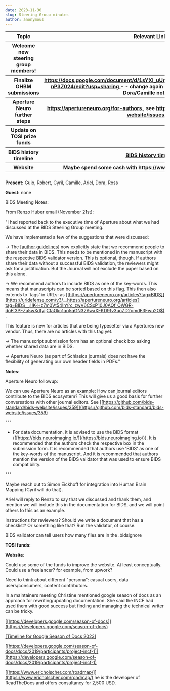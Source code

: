 ```yaml
---
date: 2023-11-30
slug: Steering Group minutes
author: anonymous
---
```


<!-- more -->

<table>
 <colgroup>
  <col style="width: 47%"/>
  <col style="width: 52%"/>
 </colgroup>
 <thead>
  <tr class="header">
   <th>
    <strong>
     Topic
    </strong>
   </th>
   <th>
    <strong>
     Relevant Links
    </strong>
   </th>
  </tr>
  <tr class="odd">
   <th>
    Welcome new steering group members!
   </th>
   <th>
   </th>
  </tr>
  <tr class="header">
   <th>
    Finalize OHBM submissions
   </th>
   <th>
    <a href="https://docs.google.com/document/d/1sYXI_uUmkMMZg4OqYRSOCRkb66IZ_qQJbvI-nP3Z024/edit?usp=sharing">
     <u>
      https://docs.google.com/document/d/1sYXI_uUmkMMZg4OqYRSOCRkb66IZ_qQJbvI-nP3Z024/edit?usp=sharing
     </u>
    </a>
   -   - change again of people, no multiple submissions, Dora/Camille not
going
   </th>
  </tr>
  <tr class="odd">
   <th>
    Aperture Neuro further steps
   </th>
   <th>
    <a href="https://apertureneuro.org/for-authors">
     <u>
      https://apertureneuro.org/for-authors
     </u>
    </a>
    , see
    <a href="https://github.com/bids-standard/bids-website/issues/359">
     <u>
      https://github.com/bids-standard/bids-website/issues/359
     </u>
    </a>
   </th>
  </tr>
  <tr class="header">
   <th>
    Update on TOSI prize funds
   </th>
   <th>
   </th>
  </tr>
  <tr class="odd">
   <th>
    BIDS history timeline
   </th>
   <th>
    <a href="https://docs.google.com/presentation/d/1rY-ByN45tWVxV6gpAz541cPvLXwL4itbu8Pwu_V4qtw/edit#slide=id.p">
     <u>
      BIDS
history timeline
     </u>
    </a>
   </th>
  </tr>
  <tr class="header">
   <th>
    Website
   </th>
   <th>
    Maybe spend some cash with
https://www.ericholscher.com/roadmap/
   </th>
  </tr>
  <tr class="odd">
   <th>
   </th>
   <th>
   </th>
  </tr>
 </thead>
 <tbody>
 </tbody>
</table>

**Present:** Guio, Robert, Cyril, Camille, Ariel, Dora, Ross

**Guest:** none

BIDS Meeting Notes:

From Renzo Huber email (November 21st):

"I had reported back to the executive time of Aperture about what we had
discussed at the BIDS Steering Group meeting.

We have implemented a few of the suggestions that were discussed:

-\> The [[author
guidelines]](https://urldefense.com/v3/__https://apertureneuro.org/for-authors__;!!K-Hz7m0Vt54!hYrc_zwV6CSxP10J0AQf_OWGR-doFt3PFZa5wXdfyjjCfaOkc1qp5qGN32AwaXFKD9fv3uoZD2omdBKU8W3m$)
now explicitly state that we recommend people to share their data in
BIDS. This needs to be mentioned in the manuscript with the respective
BIDS validator version. This is optional, though. If authors share their
data without a successful BIDS validation, the reviewers might ask for a
justification. But the Journal will not exclude the paper based on this
alone.

-\> We recommend authors to include BIDS as one of the key-words. This
means that manuscripts can be sorted based on this flag. This then also
extends to 'tags' in URLs: as
[[https://apertureneuro.org/articles?tag=BIDS]](https://urldefense.com/v3/__https://apertureneuro.org/articles?tag=BIDS__;!!K-Hz7m0Vt54!hYrc_zwV6CSxP10J0AQf_OWGR-doFt3PFZa5wXdfyjjCfaOkc1qp5qGN32AwaXFKD9fv3uoZD2omdF3Fwu2O$).

This feature is new for articles that are being typesetter via a
Apertures new vendor. Thus, there are no articles with this tag yet.

-\> The manuscript submission form has an optional check box asking
whether shared data are in BIDS.

-\> Aperture Neuro (as part of Schlasica journals) does not have the
flexibility of generating our own header fields in PDFs."

**Notes:**

Aperture Neuro followup:

We can use Aperture Neuro as an example: How can journal editors
contribute to the BIDS ecosystem? This will give us a good basis for
further conversations with other journal editors. See
[[https://github.com/bids-standard/bids-website/issues/359]](https://github.com/bids-standard/bids-website/issues/359)

"""

-   For data documentation, it is advised to use the BIDS format
  ([[https://bids.neuroimaging.io/]](https://bids.neuroimaging.io/)).
  It is recommended that the authors check the respective box in the
  submission form. It is recommended that authors use 'BIDS' as one of
  the key-words of the manuscript. And it is recommended that authors
  mention the version of the BIDS validator that was used to ensure
  BIDS compatibility.

"""

Maybe reach out to Simon Eickhoff for integration into Human Brain
Mapping (Cyril will do that).

Ariel will reply to Renzo to say that we discussed and thank them, and
mention we will include this in the documentation for BIDS, and we will
point others to this as an example.

Instructions for reviewers? Should we write a document that has a
checklist? Or something like that? Run the validator, of course.

BIDS validator can tell users how many files are in the .bidsignore

**TOSI funds:**

**Website:**

Could use some of the funds to improve the website. At least
conceptually. Could use a freelancer? for example, from upwork?

Need to think about different "persona": casual users, data
users/consumers, content contributors.

In a maintainers meeting Christine mentioned google season of docs as an
approach for rewriting/updating documentation. She said the INCF had
used them with good success but finding and managing the technical
writer can be tricky.

[[https://developers.google.com/season-of-docs]](https://developers.google.com/season-of-docs)

[[Timeline for Google Season of Docs
2023]](https://developers.google.com/season-of-docs/docs/timeline)

[[https://developers.google.com/season-of-docs/docs/2019/participants/project-incf-1]](https://developers.google.com/season-of-docs/docs/2019/participants/project-incf-1)

[[https://www.ericholscher.com/roadmap/]](https://www.ericholscher.com/roadmap/)
he is the developer of ReadTheDocs and offers consultancy for 2,500 USD.
